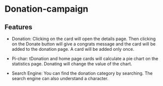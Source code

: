 # Donation-campaign

## Features

- Donation: Clicking on the card will open the details page. Then clicking on the Donate button will give a congrats message and the card will be added to the donation page. A card will be added only once.

- Pi-char: tDonation and home page cards will calculate a pie chart on the statistics page. Donating will change the value of the chart.

- Search Engine: You can find the donation category by searching. The search engine can also understand a character.
